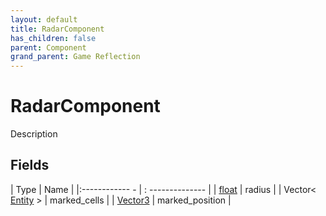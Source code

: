```yaml
---
layout: default
title: RadarComponent
has_children: false
parent: Component
grand_parent: Game Reflection
---
```

# RadarComponent
Description 

## Fields
| Type | Name |
|:------------ - | : -------------- |
| [float](game-reflection/components/float.md) | radius |
| Vector< [Entity](game-reflection/classes/entity.md) > | marked_cells |
| [Vector3](game-reflection/classes/vector3.md) | marked_position |
